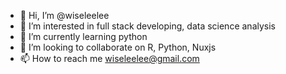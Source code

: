- 👋 Hi, I’m @wiseleelee
- 👀 I’m interested in full stack developing, data science analysis
- 🌱 I’m currently learning python
- 💞️ I’m looking to collaborate on R, Python, Nuxjs
- 📫 How to reach me wiseleelee@gmail.com

<!---
wiseleelee/wiseleelee is a ✨ special ✨ repository because its `README.md` (this file) appears on your GitHub profile.
You can click the Preview link to take a look at your changes.
--->
